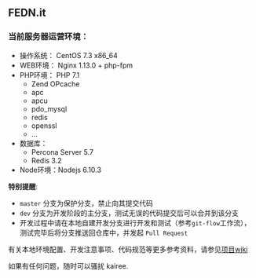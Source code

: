 ## FEDN.it

### 当前服务器运营环境：
- 操作系统： CentOS 7.3 x86_64
- WEB环境： Nginx 1.13.0 + php-fpm
- PHP环境： PHP 7.1
  - Zend OPcache
  - apc
  - apcu
  - pdo_mysql
  - redis
  - openssl
  - ...
- 数据库：
  - Percona Server 5.7
  - Redis 3.2
- Node环境：Nodejs 6.10.3


**特别提醒**:

- `master` 分支为保护分支，禁止向其提交代码
- `dev` 分支为开发阶段的主分支，测试无误的代码提交后可以合并到该分支
- 开发过程中请在本地自建开发分支进行开发和测试（参考`git-flow`工作流），测试完毕后将分支推送回仓库中，并发起 `Pull Request`


有关本地环境配置、开发注意事项、代码规范等更多参考资料，请参见[项目wiki](http://git.oschina.net/krwu/fedn.it/wikis/home)

如果有任何问题，随时可以骚扰 kairee.


